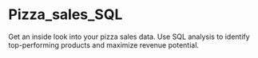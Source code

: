 # Pizza_sales_SQL
Get an inside look into your pizza sales data. Use SQL analysis to identify top-performing products and maximize revenue potential.
